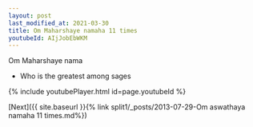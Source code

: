 ```yaml
---
layout: post
last_modified_at: 2021-03-30
title: Om Maharshaye namaha 11 times
youtubeId: AIjJobEbWKM
---
```

 
 
Om Maharshaye nama 
 
 -  Who is the greatest among sages 
 
  
 
  
 
 
 
 
 
 


{% include youtubePlayer.html id=page.youtubeId %}
 
[Next]({{ site.baseurl }}{% link  split1/_posts/2013-07-29-Om aswathaya namaha 11 times.md%})
 
